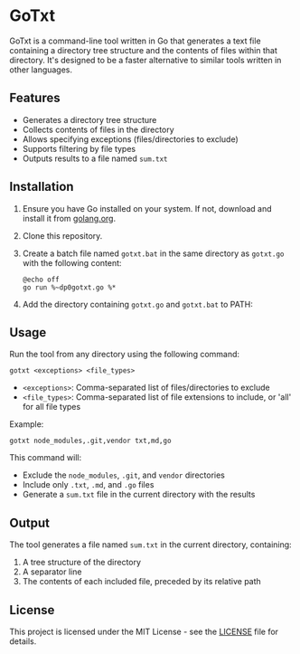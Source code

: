 # GoTxt

GoTxt is a command-line tool written in Go that generates a text file containing a directory tree structure and the contents of files within that directory. It's designed to be a faster alternative to similar tools written in other languages.

## Features

- Generates a directory tree structure
- Collects contents of files in the directory
- Allows specifying exceptions (files/directories to exclude)
- Supports filtering by file types
- Outputs results to a file named `sum.txt`

## Installation

1. Ensure you have Go installed on your system. If not, download and install it from [golang.org](https://golang.org/).

2. Clone this repository.

3. Create a batch file named `gotxt.bat` in the same directory as `gotxt.go` with the following content:
   ```batch
   @echo off
   go run %~dp0gotxt.go %*
   ```

4. Add the directory containing `gotxt.go` and `gotxt.bat` to PATH:

## Usage

Run the tool from any directory using the following command:

```
gotxt <exceptions> <file_types>
```

- `<exceptions>`: Comma-separated list of files/directories to exclude
- `<file_types>`: Comma-separated list of file extensions to include, or 'all' for all file types

Example:
```
gotxt node_modules,.git,vendor txt,md,go
```

This command will:
- Exclude the `node_modules`, `.git`, and `vendor` directories
- Include only `.txt`, `.md`, and `.go` files
- Generate a `sum.txt` file in the current directory with the results

## Output

The tool generates a file named `sum.txt` in the current directory, containing:
1. A tree structure of the directory
2. A separator line
3. The contents of each included file, preceded by its relative path

## License

This project is licensed under the MIT License - see the [LICENSE](LICENSE) file for details.